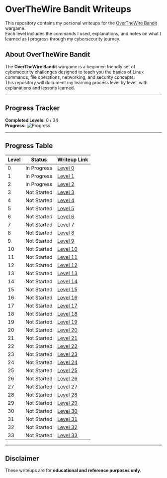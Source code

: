 # OverTheWire Bandit Writeups

This repository contains my personal writeups for the [OverTheWire Bandit](https://overthewire.org/wargames/bandit/) wargame.  
Each level includes the commands I used, explanations, and notes on what I learned as I progress through my cybersecurity journey.

## About OverTheWire Bandit
The **OverTheWire Bandit** wargame is a beginner-friendly set of cybersecurity challenges designed to teach you the basics of Linux commands, file operations, networking, and security concepts.  
This repository will document my learning process level by level, with explanations and lessons learned.

---

## Progress Tracker

**Completed Levels:** 0 / 34  
**Progress:** ![Progress](https://progress-bar.dev/0/?scale=34&title=Completed&width=300&color=blue)

---

## Progress Table
| Level | Status         | Writeup Link                |
|-------|----------------|-----------------------------|
| 0     | In Progress     | [Level 0](./Level-00)       |
| 1     | In Progress     | [Level 1](./Level-01)       |
| 2     | In Progress     | [Level 2](./Level-02)       |
| 3     | Not Started     | [Level 3](./Level-03)       |
| 4     | Not Started     | [Level 4](./Level-04)       |
| 5     | Not Started     | [Level 5](./Level-05)       |
| 6     | Not Started     | [Level 6](./Level-06)       |
| 7     | Not Started     | [Level 7](./Level-07)       |
| 8     | Not Started     | [Level 8](./Level-08)       |
| 9     | Not Started     | [Level 9](./Level-09)       |
| 10    | Not Started     | [Level 10](./Level-10)      |
| 11    | Not Started     | [Level 11](./Level-11)      |
| 12    | Not Started     | [Level 12](./Level-12)      |
| 13    | Not Started     | [Level 13](./Level-13)      |
| 14    | Not Started     | [Level 14](./Level-14)      |
| 15    | Not Started     | [Level 15](./Level-15)      |
| 16    | Not Started     | [Level 16](./Level-16)      |
| 17    | Not Started     | [Level 17](./Level-17)      |
| 18    | Not Started     | [Level 18](./Level-18)      |
| 19    | Not Started     | [Level 19](./Level-19)      |
| 20    | Not Started     | [Level 20](./Level-20)      |
| 21    | Not Started     | [Level 21](./Level-21)      |
| 22    | Not Started     | [Level 22](./Level-22)      |
| 23    | Not Started     | [Level 23](./Level-23)      |
| 24    | Not Started     | [Level 24](./Level-24)      |
| 25    | Not Started     | [Level 25](./Level-25)      |
| 26    | Not Started     | [Level 26](./Level-26)      |
| 27    | Not Started     | [Level 27](./Level-27)      |
| 28    | Not Started     | [Level 28](./Level-28)      |
| 29    | Not Started     | [Level 29](./Level-29)      |
| 30    | Not Started     | [Level 30](./Level-30)      |
| 31    | Not Started     | [Level 31](./Level-31)      |
| 32    | Not Started     | [Level 32](./Level-32)      |
| 33    | Not Started     | [Level 33](./Level-33)      |

---

## Disclaimer
These writeups are for **educational and reference purposes only**.  
